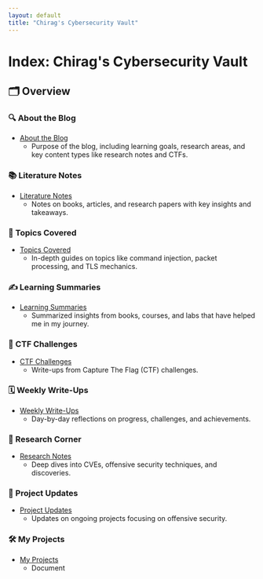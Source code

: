 ```yaml
---
layout: default
title: "Chirag's Cybersecurity Vault"
---
```


# Index: Chirag's Cybersecurity Vault

## 🗂 Overview

<div class="divider"></div>

### 🔍 About the Blog
- [About the Blog](./aboutblog.md)
  - Purpose of the blog, including learning goals, research areas, and key content types like research notes and CTFs.

<div class="divider"></div>

### 📚 Literature Notes
- [Literature Notes](./Literature%20Notes.md)
  - Notes on books, articles, and research papers with key insights and takeaways.

<div class="divider"></div>

### 🔐 Topics Covered
- [Topics Covered](./Topics%20Covered.md)
  - In-depth guides on topics like command injection, packet processing, and TLS mechanics.

<div class="divider"></div>

### ✍️ Learning Summaries
- [Learning Summaries](./Learning%20Summaries.md)
  - Summarized insights from books, courses, and labs that have helped me in my journey.

<div class="divider"></div>

### 🏁 CTF Challenges
- [CTF Challenges](./Challenges.md)
  - Write-ups from Capture The Flag (CTF) challenges.

<div class="divider"></div>

### 🗓️ Weekly Write-Ups
- [Weekly Write-Ups](./Weekly%20Write-Ups.md)
  - Day-by-day reflections on progress, challenges, and achievements.

<div class="divider"></div>

### 🔬 Research Corner
- [Research Notes](./Research%20Notes.md)
  - Deep dives into CVEs, offensive security techniques, and discoveries.

<div class="divider"></div>

### 🚀 Project Updates
- [Project Updates](./Project%20Updates.md)
  - Updates on ongoing projects focusing on offensive security.

<div class="divider"></div>

### 🛠️ My Projects
- [My Projects](./My%20Projects.md)
  - Document
